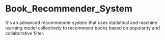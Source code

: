 # Book_Recommender_System
It's an advanced recommender system that uses statistical and machine learning model collectively to recommend books based on popularity and collaborative filter.
